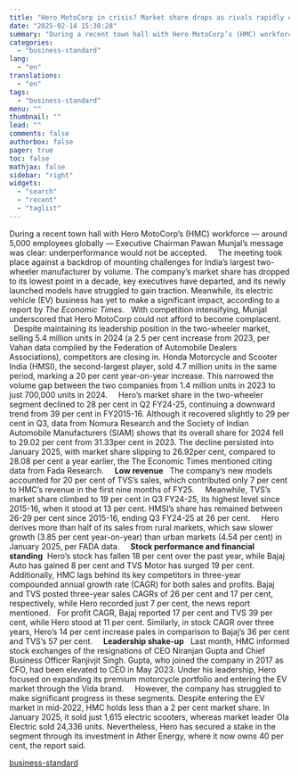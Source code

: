 ```yaml
---
title: "Hero MotoCorp in crisis? Market share drops as rivals rapidly close the gap"
date: "2025-02-14 15:30:28"
summary: "During a recent town hall with Hero MotoCorp’s (HMC) workforce — around 5,000 employees globally — Executive Chairman Pawan Munjal’s message was clear: underperformance would not be accepted. The meeting took place against a backdrop of mounting challenges for India’s largest two-wheeler manufacturer by volume. The company’s market share has..."
categories:
  - "business-standard"
lang:
  - "en"
translations:
  - "en"
tags:
  - "business-standard"
menu: ""
thumbnail: ""
lead: ""
comments: false
authorbox: false
pager: true
toc: false
mathjax: false
sidebar: "right"
widgets:
  - "search"
  - "recent"
  - "taglist"
---
```


During a recent town hall with Hero MotoCorp’s (HMC) workforce — around 5,000 employees globally — Executive Chairman Pawan Munjal’s message was clear: underperformance would not be accepted.  
 
The meeting took place against a backdrop of mounting challenges for India’s largest two-wheeler manufacturer by volume. The company’s market share has dropped to its lowest point in a decade, key executives have departed, and its newly launched models have struggled to gain traction. Meanwhile, its electric vehicle (EV) business has yet to make a significant impact, according to a report by *The Economic Times*.
 
With competition intensifying, Munjal underscored that Hero MotoCorp could not afford to become complacent.   
 
Despite maintaining its leadership position in the two-wheeler market, selling 5.4 million units in 2024 (a 2.5 per cent increase from 2023, per Vahan data compiled by the Federation of Automobile Dealers Associations), competitors are closing in. Honda Motorcycle and Scooter India (HMSI), the second-largest player, sold 4.7 million units in the same period, marking a 20 per cent year-on-year increase. This narrowed the volume gap between the two companies from 1.4 million units in 2023 to just 700,000 units in 2024.  
 
Hero’s market share in the two-wheeler segment declined to 28 per cent in Q2 FY24-25, continuing a downward trend from 39 per cent in FY2015-16. Although it recovered slightly to 29 per cent in Q3, data from Nomura Research and the Society of Indian Automobile Manufacturers (SIAM) shows that its overall share for 2024 fell to 29.02 per cent from 31.33per cent in 2023. The decline persisted into January 2025, with market share slipping to 26.92per cent, compared to 28.08 per cent a year earlier, the The Economic Times mentioned citing data from Fada Research.  
 
**Low revenue**
  The company’s new models accounted for 20 per cent of TVS’s sales, which contributed only 7 per cent to HMC’s revenue in the first nine months of FY25.  
 
Meanwhile, TVS’s market share climbed to 19 per cent in Q3 FY24-25, its highest level since 2015-16, when it stood at 13 per cent. HMSI’s share has remained between 26-29 per cent since 2015-16, ending Q3 FY24-25 at 26 per cent.  
 
Hero derives more than half of its sales from rural markets, which saw slower growth (3.85 per cent year-on-year) than urban markets (4.54 per cent) in January 2025, per FADA data.  
 
**Stock performance and financial standing** 
Hero’s stock has fallen 18 per cent over the past year, while Bajaj Auto has gained 8 per cent and TVS Motor has surged 19 per cent. Additionally, HMC lags behind its key competitors in three-year compounded annual growth rate (CAGR) for both sales and profits. Bajaj and TVS posted three-year sales CAGRs of 26 per cent and 17 per cent, respectively, while Hero recorded just 7 per cent, the news report mentioned.
 
For profit CAGR, Bajaj reported 17 per cent and TVS 39 per cent, while Hero stood at 11 per cent. Similarly, in stock CAGR over three years, Hero’s 14 per cent increase pales in comparison to Bajaj’s 36 per cent and TVS’s 57 per cent.  
 
**Leadership shake-up**
  Last month, HMC informed stock exchanges of the resignations of CEO Niranjan Gupta and Chief Business Officer Ranjivjit Singh. Gupta, who joined the company in 2017 as CFO, had been elevated to CEO in May 2023. Under his leadership, Hero focused on expanding its premium motorcycle portfolio and entering the EV market through the Vida brand.  
 
However, the company has struggled to make significant progress in these segments. Despite entering the EV market in mid-2022, HMC holds less than a 2 per cent market share. In January 2025, it sold just 1,615 electric scooters, whereas market leader Ola Electric sold 24,336 units. Nevertheless, Hero has secured a stake in the segment through its investment in Ather Energy, where it now owns 40 per cent, the report said.

[business-standard](https://www.business-standard.com/companies/news/hero-motocorp-market-share-decline-struggles-125021400779_1.html)
